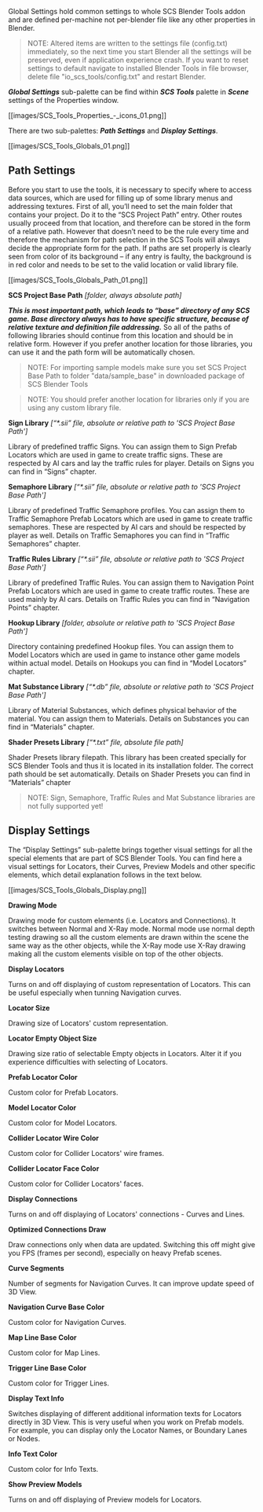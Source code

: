 Global Settings hold common settings to whole SCS Blender Tools addon and are defined per-machine not per-blender file like any other properties in Blender.

> NOTE: Altered items are written to the settings file (config.txt) immediately, so the next time you start Blender all the settings will be preserved, even if application experience crash. If you want to reset settings to default navigate to installed Blender Tools in file browser, delete file "io_scs_tools/config.txt" and restart Blender.

***Global Settings*** sub-palette can be find within ***SCS Tools*** palette in ***Scene*** settings of the Properties window.

[[images/SCS_Tools_Properties_-_icons_01.png]]

There are two sub-palettes: ***Path Settings*** and ***Display Settings***.

[[images/SCS_Tools_Globals_01.png]]


## Path Settings

Before you start to use the tools, it is necessary to specify where to access data sources, which are used for filling up of some library menus and addressing textures. First of all, you’ll need to set the main folder that contains your project. Do it to the “SCS Project Path” entry. Other routes usually proceed from that location, and therefore can be stored in the form of a relative path. However that doesn’t need to be the rule every time and therefore the mechanism for path selection in the SCS Tools will always decide the appropriate form for the path. If paths are set properly is clearly seen from color of its background – if any entry is faulty, the background is in red color and needs to be set to the valid location or valid library file.

[[images/SCS_Tools_Globals_Path_01.png]]


**SCS Project Base Path** _[folder, always absolute path]_

***This is most important path, which leads to “base” directory of any SCS game. Base directory always has to have specific structure, because of relative texture and definition file addressing.*** So all of the paths of following libraries should continue from this location and should be in relative form. However if you prefer another location for those libraries, you can use it and the path form will be automatically chosen.

> NOTE: For importing sample models make sure you set SCS Project Base Path to folder "data/sample_base" in downloaded package of SCS Blender Tools

> NOTE: You should prefer another location for libraries only if you are using any custom library file.


**Sign Library** _[“*.sii” file, absolute or relative path to 'SCS Project Base Path']_

Library of predefined traffic Signs. You can assign them to Sign Prefab Locators which are used in game to create traffic signs. These are respected by AI cars and lay the traffic rules for player. Details on Signs you can find in “Signs” chapter.


**Semaphore Library** _[“*.sii” file, absolute or relative path to 'SCS Project Base Path']_

Library of predefined Traffic Semaphore profiles. You can assign them to Traffic Semaphore Prefab Locators which are used in game to create traffic semaphores. These are respected by AI cars and should be respected by player as well. Details on Traffic Semaphores you can find in “Traffic Semaphores” chapter.


**Traffic Rules Library** _[“*.sii” file, absolute or relative path to 'SCS Project Base Path']_

Library of predefined Traffic Rules. You can assign them to Navigation Point Prefab Locators which are used in game to create traffic routes. These are used mainly by AI cars. Details on Traffic Rules you can find in “Navigation Points” chapter.


**Hookup Library** _[folder, absolute or relative path to 'SCS Project Base Path']_

Directory containing predefined Hookup files. You can assign them to Model Locators which are used in game to instance other game models within actual model. Details on Hookups you can find in “Model Locators” chapter.


**Mat Substance Library** _[“*.db” file, absolute or relative path to 'SCS Project Base Path']_

Library of Material Substances, which defines physical behavior of the material. You can assign them to Materials. Details on Substances you can find in “Materials” chapter.


**Shader Presets Library** _[“*.txt” file, absolute file path]_

Shader Presets library filepath. This library has been created specially for SCS Blender Tools and thus it is located in its installation folder. The correct path should be set automatically. Details on Shader Presets you can find in “Materials” chapter

> NOTE: Sign, Semaphore, Traffic Rules and Mat Substance libraries are not fully supported yet!


## Display Settings

The “Display Settings” sub-palette brings together visual settings for all the special elements that are part of SCS Blender Tools. You can find here a visual settings for Locators, their Curves, Preview Models and other specific elements, which detail explanation follows in the text below.

[[images/SCS_Tools_Globals_Display.png]]


**Drawing Mode**

Drawing mode for custom elements (i.e. Locators and Connections). It switches between Normal and X-Ray mode. Normal mode use normal depth testing drawing so all the custom elements are drawn within the scene the same way as the other objects, while the X-Ray mode use X-Ray drawing making all the custom elements visible on top of the other objects.


**Display Locators**

Turns on and off displaying of custom representation of Locators. This can be useful especially when tunning Navigation curves.


**Locator Size**

Drawing size of Locators' custom representation.


**Locator Empty Object Size**

Drawing size ratio of selectable Empty objects in Locators. Alter it if you experience difficulties with selecting of Locators.


**Prefab Locator Color**

Custom color for Prefab Locators.


**Model Locator Color**

Custom color for Model Locators.


**Collider Locator Wire Color**

Custom color for Collider Locators' wire frames.


**Collider Locator Face Color**

Custom color for Collider Locators' faces.


**Display Connections**

Turns on and off displaying of Locators' connections - Curves and Lines.


**Optimized Connections Draw**

Draw connections only when data are updated. Switching this off might give you FPS (frames per second), especially on heavy Prefab scenes.


**Curve Segments**

Number of segments for Navigation Curves. It can improve update speed of 3D View.


**Navigation Curve Base Color**

Custom color for Navigation Curves.


**Map Line Base Color**

Custom color for Map Lines.


**Trigger Line Base Color**

Custom color for Trigger Lines.


**Display Text Info**

Switches displaying of different additional information texts for Locators directly in 3D View. This is very useful when you work on Prefab models. For example, you can display only the Locator Names, or Boundary Lanes or Nodes.


**Info Text Color**

Custom color for Info Texts.


**Show Preview Models**

Turns on and off displaying of Preview models for Locators.